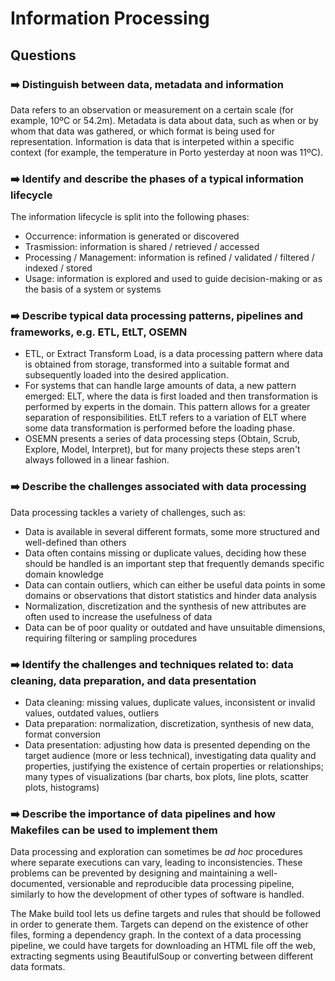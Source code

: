 # Information Processing

## Questions

### ➡️ Distinguish between data, metadata and information
Data refers to an observation or measurement on a certain scale (for example, 10ºC or 54.2m). Metadata is data about data, such as when or by whom that data was gathered, or which format is being used for representation. Information is data that is interpeted within a specific context (for example, the temperature in Porto yesterday at noon was 11ºC).

### ➡️ Identify and describe the phases of a typical information lifecycle
The information lifecycle is split into the following phases:
- Occurrence: information is generated or discovered
- Trasmission: information is shared / retrieved / accessed
- Processing / Management: information is refined / validated / filtered / indexed / stored
- Usage: information is explored and used to guide decision-making or as the basis of a system or systems

### ➡️ Describe typical data processing patterns, pipelines and frameworks, e.g. ETL, EtLT, OSEMN
- ETL, or Extract Transform Load, is a data processing pattern where data is obtained from storage, transformed into a suitable format and subsequently loaded into the desired application.
- For systems that can handle large amounts of data, a new pattern emerged: ELT, where the data is first loaded and then transformation is performed by experts in the domain. This pattern allows for a greater separation of responsibilities. EtLT refers to a variation of ELT where some data transformation is performed before the loading phase.
- OSEMN presents a series of data processing steps (Obtain, Scrub, Explore, Model, Interpret), but for many projects these steps aren't always followed in a linear fashion.

### ➡️ Describe the challenges associated with data processing
Data processing tackles a variety of challenges, such as:
- Data is available in several different formats, some more structured and well-defined than others
- Data often contains missing or duplicate values, deciding how these should be handled is an important step that frequently demands specific domain knowledge
- Data can contain outliers, which can either be useful data points in some domains or observations that distort statistics and hinder data analysis
- Normalization, discretization and the synthesis of new attributes are often used to increase the usefulness of data
- Data can be of poor quality or outdated and have unsuitable dimensions, requiring filtering or sampling procedures

### ➡️ Identify the challenges and techniques related to: data cleaning, data preparation, and data presentation
- Data cleaning: missing values, duplicate values, inconsistent or invalid values, outdated values, outliers
- Data preparation: normalization, discretization, synthesis of new data, format conversion
- Data presentation: adjusting how data is presented depending on the target audience (more or less technical), investigating data quality and properties, justifying the existence of certain properties or relationships; many types of visualizations (bar charts, box plots, line plots, scatter plots, histograms)

### ➡️ Describe the importance of data pipelines and how Makefiles can be used to implement them
Data processing and exploration can sometimes be *ad hoc* procedures where separate 
executions can vary, leading to inconsistencies. These problems can be prevented 
by designing and maintaining a well-documented, versionable and reproducible data
processing pipeline, similarly to how the development of other types of software is
handled.

The Make build tool lets us define targets and rules that should be followed in order
to generate them. Targets can depend on the existence of other files, forming a dependency
graph. In the context of a data processing pipeline, we could have targets for downloading
an HTML file off the web, extracting segments using BeautifulSoup or converting 
between different data formats.
